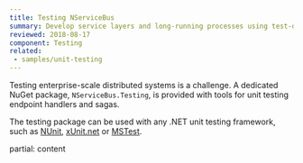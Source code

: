 ```yaml
---
title: Testing NServiceBus
summary: Develop service layers and long-running processes using test-driven development.
reviewed: 2018-08-17
component: Testing
related:
 - samples/unit-testing
---
```



Testing enterprise-scale distributed systems is a challenge. A dedicated NuGet package, `NServiceBus.Testing`, is provided with tools for unit testing endpoint handlers and sagas.

The testing package can be used with any .NET unit testing framework, such as [NUnit](http://nunit.org/), [xUnit.net](https://xunit.github.io/) or [MSTest](https://msdn.microsoft.com/en-us/library/ms243147.aspx).

partial: content